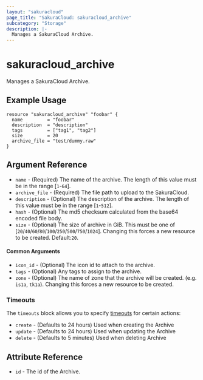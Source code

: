 ```yaml
---
layout: "sakuracloud"
page_title: "SakuraCloud: sakuracloud_archive"
subcategory: "Storage"
description: |-
  Manages a SakuraCloud Archive.
---
```


# sakuracloud_archive

Manages a SakuraCloud Archive.

## Example Usage

```hcl
resource "sakuracloud_archive" "foobar" {
  name         = "foobar"
  description  = "description"
  tags         = ["tag1", "tag2"]
  size         = 20
  archive_file = "test/dummy.raw"
}
```

## Argument Reference

* `name` - (Required) The name of the archive. The length of this value must be in the range [`1`-`64`].
* `archive_file` - (Required) The file path to upload to the SakuraCloud.
* `description` - (Optional) The description of the archive. The length of this value must be in the range [`1`-`512`].
* `hash` - (Optional) The md5 checksum calculated from the base64 encoded file body.
* `size` - (Optional) The size of archive in GiB. This must be one of [`20`/`40`/`60`/`80`/`100`/`250`/`500`/`750`/`1024`]. Changing this forces a new resource to be created. Default:`20`.

#### Common Arguments

* `icon_id` - (Optional) The icon id to attach to the archive.
* `tags` - (Optional) Any tags to assign to the archive.
* `zone` - (Optional) The name of zone that the archive will be created. (e.g. `is1a`, `tk1a`). Changing this forces a new resource to be created.

### Timeouts

The `timeouts` block allows you to specify [timeouts](https://www.terraform.io/docs/configuration/resources.html#operation-timeouts) for certain actions:

* `create` - (Defaults to 24 hours) Used when creating the Archive
* `update` - (Defaults to 24 hours) Used when updating the Archive
* `delete` - (Defaults to 5 minutes) Used when deleting Archive

## Attribute Reference

* `id` - The id of the Archive.



